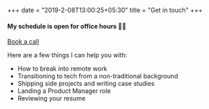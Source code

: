 +++
date = "2019-2-08T13:00:25+05:30"
title = "Get in touch"
+++

#### My schedule is open for office hours 👋🏽

<script src="https://gumroad.com/js/gumroad.js"></script>
<a class="gumroad-button" href="https://gum.co/20min?wanted=true" target="_blank">Book a call</a>

Here are a few things I can help you with:

- How to break into remote work
- Transitioning to tech from a non-traditional background
- Shipping side projects and writing case studies
- Landing a Product Manager role
- Reviewing your resume